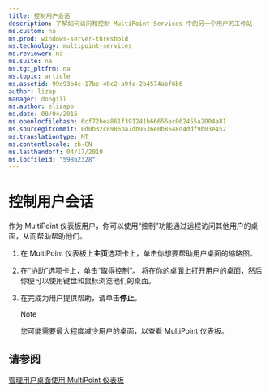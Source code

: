 ```yaml
---
title: 控制用户会话
description: 了解如何访问和控制 MultiPoint Services 中的另一个用户的工作站
ms.custom: na
ms.prod: windows-server-threshold
ms.technology: multipoint-services
ms.reviewer: na
ms.suite: na
ms.tgt_pltfrm: na
ms.topic: article
ms.assetid: 99e93b4c-17be-40c2-a9fc-2b4574abf6b6
author: lizap
manager: dongill
ms.author: elizapo
ms.date: 08/04/2016
ms.openlocfilehash: 6cf72bea861f391241b66656ec062455a2004a81
ms.sourcegitcommit: 0d0b32c8986ba7db9536e0b8648d4ddf9b03e452
ms.translationtype: MT
ms.contentlocale: zh-CN
ms.lasthandoff: 04/17/2019
ms.locfileid: "59862328"
---
```

# <a name="take-control-of-a-user-session"></a>控制用户会话
作为 MultiPoint 仪表板用户，你可以使用“控制”功能通过远程访问其他用户的桌面，从而帮助帮助他们。  
  
1.  在 MultiPoint 仪表板上**主页**选项卡上，单击你想要帮助用户桌面的缩略图。  
  
2.  在“协助”选项卡上，单击“取得控制”。 将在你的桌面上打开用户的桌面，然后你便可以使用键盘和鼠标浏览他们的桌面。  
  
3.  在完成为用户提供帮助，请单击**停止**。  
  
    > [!NOTE]  
    > 您可能需要最大程度减少用户的桌面，以查看 MultiPoint 仪表板。  
  
## <a name="see-also"></a>请参阅  
[管理用户桌面使用 MultiPoint 仪表板](Manage-User-Desktops-Using-MultiPoint-Dashboard.md)  
  

